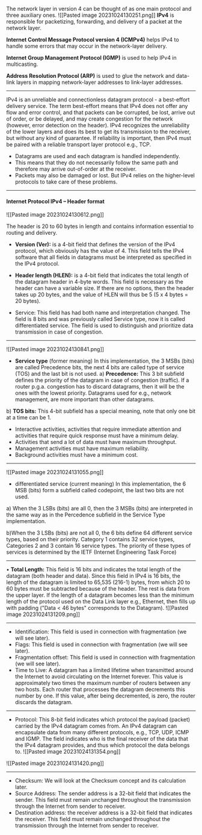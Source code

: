 The network layer in version 4 can be thought of as one main protocol and three auxiliary ones.
![[Pasted image 20231024130251.png]]
**IPv4** is responsible for packetizing, forwarding, and delivery of a packet at the network layer.

**Internet Control Message Protocol version 4 (ICMPv4)** helps IPv4 to handle some errors that may occur in the network-layer delivery.

**Internet Group Management Protocol (IGMP)** is used to help IPv4 in multicasting.

**Address Resolution Protocol (ARP)** is used to glue the network and data-link layers in mapping network-layer addresses to link-layer addresses.

***
IPv4 is an unreliable and connectionless datagram protocol - a best-effort delivery service.
The term best-effort means that IPv4 does not offer any flow and error control, and that packets can be corrupted, be lost, arrive out of order, or be delayed, and may create congestion for the network (however, error detection on the header).
IPv4 recognizes the unreliability of the lower layers and does its best to get its transmission to the receiver, but without any kind of guarantee.
If reliability is important, then IPv4 must be paired with a reliable transport layer protocol e.g., TCP.
* Datagrams are used and each datagram is handled independently.
* This means that they do not necessarily follow the same path and therefore may arrive out-of-order at the receiver.
* Packets may also be damaged or lost. But IPv4 relies on the higher-level protocols to take care of these problems.

***
#### Internet Protocol IPv4 – Header format
![[Pasted image 20231024130612.png]]

The header is 20 to 60 bytes in length and contains information essential to routing and delivery.
* **Version (Ver):** is a 4-bit field that defines the version of the IPv4 protocol, which obviously has the value of 4. This field tells the IPv4 software that all fields in datagrams must be interpreted as specified in the IPv4 protocol.
* **Header length (HLEN):** is a 4-bit field that indicates the total length of the datagram header in 4-byte words.
This field is necessary as the header can have a variable size.
If there are no options, then the header takes up 20 bytes, and the value of HLEN will thus be 5 (5 x 4 bytes = 20 bytes).

* Service: This field has had both name and interpretation changed. The field is 8 bits and was previously called Service type, now it is called differentiated service.
The field is used to distinguish and prioritize data transmission in case
of congestion.

***
![[Pasted image 20231024130841.png]]
* **Service type** (former meaning)
In this implementation, the 3 MSBs (bits) are called Precedence bits, the next 4 bits are called type of service (TOS) and the last bit is not used.
a) **Precedence:** This 3 bit subfield defines the priority of the datagram in case of congestion (traffic).
If a router p.g.a. congestion has to discard datagrams, then it will be the ones with the lowest priority.
Datagrams used for e.g., network management, are more important than other datagrams.

b) **TOS bits:** This 4-bit subfield has a special meaning, note that only
one bit at a time can be 1.

* Interactive activities, activities that require immediate attention and activities that require quick response must have a minimum delay.
* Activities that send a lot of data must have maximum throughput.
* Management activities must have maximum reliability.
* Background activities must have a minimum cost.

***
![[Pasted image 20231024131055.png]]
* differentiated service (current meaning) In this implementation, the 6 MSB (bits) form a subfield called codepoint, the last two bits are not used.

a) When the 3 LSBs (bits) are all 0, then the 3 MSBs (bits) are interpreted in the same way as in the Percedence subfield in the Service Type implementation.

b)When the 3 LSBs (bits) are not all 0, the 6 bits define 64 different service types, based on their priority. Category 1 contains 32 service types, Categories 2 and 3 contain 16 service types. The priority of these types of services is determined by the IETF (Internet Engineering Task Force)

***
• **Total Length:** This field is 16 bits and indicates the total length of the datagram (both header and data).
Since this field in IPv4 is 16 bits, the length of the datagram is limited to 65,535 (216-1) bytes, from which 20 to 60 bytes must be subtracted because of the header.
The rest is data from the upper layer. If the length of a datagram becomes less than the minimum length of the protocol used on the Data Link layer e.g., Ethernet, then fills up with padding ("Data < 46 bytes" corresponds to the Datagram).
![[Pasted image 20231024131209.png]]

***
* Identification: This field is used in connection with fragmentation (we will see later).
* Flags: This field is used in connection with fragmentation (we will see later).
* Fragmentation offset: This field is used in connection with fragmentation (we will see later).
* Time to Live: A datagram has a limited lifetime when transmitted around the Internet to avoid circulating on the Internet forever. This value is approximately two times the maximum number of routers between any two hosts. Each router that processes the datagram decrements this number by one. If this value, after being decremented, is zero, the router discards the datagram.

***
* Protocol: This 8-bit field indicates which protocol the payload (packet) carried by the IPv4 datagram comes from. An IPv4 datagram can encapsulate data from many different protocols, e.g., TCP, UDP, ICMP and IGMP. The field indicates who is the final receiver of the data that the IPv4 datagram provides, and thus which protocol the data belongs to.
![[Pasted image 20231024131354.png]]

![[Pasted image 20231024131420.png]]

***
* Checksum: We will look at the Checksum concept and its calculation later.
* Source Address: The sender address is a 32-bit field that indicates the sender. This field must remain unchanged throughout the transmission through the Internet from sender to receiver.
* Destination address: the receiver address is a 32-bit field that indicates the receiver. This field must remain unchanged throughout the transmission through the Internet from sender to receiver.
